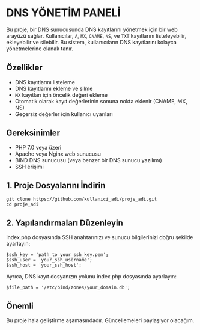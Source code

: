 # DNS YÖNETİM PANELİ

Bu proje, bir DNS sunucusunda DNS kayıtlarını yönetmek için bir web arayüzü sağlar. Kullanıcılar, `A`, `MX`, `CNAME`, `NS`, ve `TXT` kayıtlarını listeleyebilir, ekleyebilir ve silebilir. Bu sistem, kullanıcıların DNS kayıtlarını kolayca yönetmelerine olanak tanır.



## Özellikler

- DNS kayıtlarını listeleme
- DNS kayıtlarını ekleme ve silme
- `MX` kayıtları için öncelik değeri ekleme
- Otomatik olarak kayıt değerlerinin sonuna nokta eklenir (CNAME, MX, NS)
- Geçersiz değerler için kullanıcı uyarıları

## Gereksinimler

- PHP 7.0 veya üzeri
- Apache veya Nginx web sunucusu
- BIND DNS sunucusu (veya benzer bir DNS sunucu yazılımı)
- SSH erişimi


## 1. Proje Dosyalarını İndirin

```
git clone https://github.com/kullanici_adi/proje_adi.git
cd proje_adi
```

## 2. Yapılandırmaları Düzenleyin

index.php dosyasında SSH anahtarınızı ve sunucu bilgilerinizi doğru şekilde ayarlayın:

```
$ssh_key = 'path_to_your_ssh_key.pem';
$ssh_user = 'your_ssh_username';
$ssh_host = 'your_ssh_host';
```
Ayrıca, DNS kayıt dosyanızın yolunu index.php dosyasında ayarlayın:
```
$file_path = '/etc/bind/zones/your_domain.db';
```



## Önemli

Bu proje hala geliştirme aşamasındadır. Güncellemeleri paylaşıyor olacağım.

